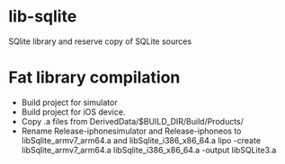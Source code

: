 # lib-sqlite
SQlite library and reserve copy of SQLite sources

# Fat library compilation
* Build project for simulator
* Build project for iOS device.
* Copy .a files from DerivedData/$BUILD_DIR/Build/Products/
* Rename Release-iphonesimulator and Release-iphoneos to libSqlite_armv7_arm64.a and libSqlite_i386_x86_64.a
lipo -create libSqlite_armv7_arm64.a libSqlite_i386_x86_64.a -output libSQLite3.a
